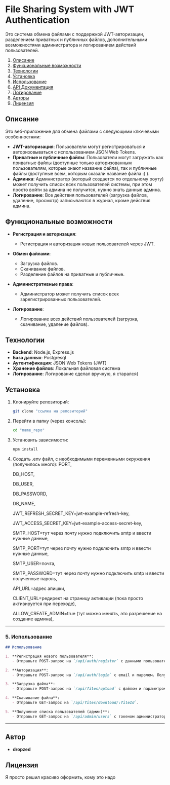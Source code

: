 # File Sharing System with JWT Authentication

Это система обмена файлами с поддержкой JWT-авторизации, разделением приватных и публичных файлов, дополнительными возможностями администратора и логированием действий пользователей.


1. [Описание](#описание)
2. [Функциональные возможности](#функциональные-возможности)
3. [Технологии](#технологии)
4. [Установка](#установка)
5. [Использование](#использование)
6. [API Документация](#api-документация)
7. [Логирование](#логирование)
8. [Авторы](#авторы)
9. [Лицензия](#лицензия)

## Описание

Это веб-приложение для обмена файлами с следующими ключевыми особенностями:
- **JWT-авторизация**: Пользователи могут регистрироваться и авторизовываться с использованием JSON Web Tokens.
- **Приватные и публичные файлы**: Пользователи могут загружать как приватные файлы (доступные только авторизованным пользователям, которые знают название файла), так и публичные файлы (доступные всем, которым сказали название файла :) ).
- **Админка**: Администратор (который создается по отдельному роуту) может получить список всех пользователей системы, при этом просто войти за админа не получится, нужно знать данные админа.
- **Логирование**: Все действия пользователей (загрузка файлов, удаление, просмотр) записываются в журнал, кроме действия админа.

## Функциональные возможности

- **Регистрация и авторизация**:
    - Регистрация и авторизация новых пользователей через JWT.

- **Обмен файлами**:
    - Загрузка файлов.
    - Скачивание файлов.
    - Разделение файлов на приватные и публичные.

- **Административные права**:
    - Администратор может получить список всех зарегистрированных пользователей.

- **Логирование**:
    - Логирование всех действий пользователей (загрузка, скачивание, удаление файлов).



## Технологии

- **Backend**: Node.js, Express.js
- **База данных**: Postgresql
- **Аутентификация**: JSON Web Tokens (JWT)
- **Хранение файлов**: Локальная файловая система
- **Логирование**: Логирование сделал вручную, я старался(


## Установка

1. Клонируйте репозиторий:
   ```bash
   git clone "ссылка на репозиторий"
   
2. Перейти в папку (через консоль):
   ```bash
   cd "name_repo"

3. Установить зависимости:
    ```bash
   npm install

4. Создать .env файл, с необходимыми переменными окружения (получилось много):
   PORT,

   DB_HOST,

   DB_USER,

   DB_PASSWORD,

   DB_NAME,

   JWT_REFRESH_SECRET_KEY=jwt-example-refresh-key,

   JWT_ACCESS_SECRET_KEY=jwt-example-access-secret-key,

   SMTP_HOST=тут через почту нужно подключить smtp и ввести нужные данные,

   SMTP_PORT=тут через почту нужно подключить smtp и ввести нужные данные,

   SMTP_USER=почта,

   SMTP_PASSWORD=тут через почту нужно подключить smtp и ввести полученные пароль,

   API_URL=адрес апишки,

   CLIENT_URL=редирект на страницу активации (пока просто активируется при переходе),

   ALLOW_CREATE_ADMIN=true (тут можно менять, это разрешение на создание админа),




---

### 5. Использование
```markdown
## Использование

1. **Регистрация нового пользователя**:
   - Отправьте POST-запрос на `/api/auth/register` с данными пользователя.

2. **Авторизация**:
   - Отправьте POST-запрос на `/api/auth/login` с email и паролем. Получите JWT токен.

3. **Загрузка файла**:
   - Отправьте POST-запрос на `/api/files/upload` с файлом и параметром `isPrivate` (true/false).

4. **Скачивание файла**:
   - Отправьте GET-запрос на `/api/files/download/:fileId`.

5. **Получение списка пользователей (админ)**:
   - Отправьте GET-запрос на `/api/admin/users` с токеном администратора.

```


---

## Автор

- **dropzed** 


## Лицензия

Я просто решил красиво оформить, кому это надо